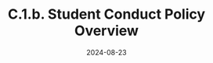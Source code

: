 ---
slug: /pages/vi-policies-for-middlebury-institute-online/vi-c-student-life-policies/c-1-conduct/c-1-b-student-conduct-policy-overview
title: C.1.b. Student Conduct Policy Overview
date: 2024-08-23
---